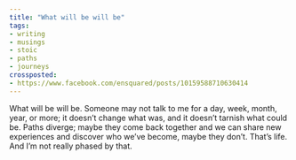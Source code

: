```yaml
---
title: "What will be will be"
tags:
- writing
- musings
- stoic
- paths
- journeys
crossposted:
- https://www.facebook.com/ensquared/posts/10159588710630414
---
```

What will be will be. Someone may not talk to me for a day, week, month, year, or more; it doesn’t change what was, and it doesn’t tarnish what could be. Paths diverge; maybe they come back together and we can share new experiences and discover who we’ve become, maybe they don’t. That’s life. And I’m not really phased by that.
